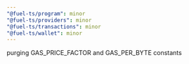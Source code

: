 ```yaml
---
"@fuel-ts/program": minor
"@fuel-ts/providers": minor
"@fuel-ts/transactions": minor
"@fuel-ts/wallet": minor
---
```


purging GAS_PRICE_FACTOR and GAS_PER_BYTE constants

